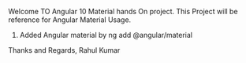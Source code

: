 <p>
Welcome TO Angular 10 Material hands On project. This Project will be reference for Angular Material Usage.
</p>

<ol>
<li>Added Angular material by ng add @angular/material</li>
</ol>

Thanks and Regards,
Rahul Kumar
